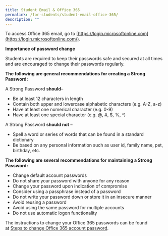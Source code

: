 ```yaml
---
title: Student Email & Office 365
permalink: /for-students/student-email-office-365/
description: ""
---
```

To access Office 365 email, go to [https://login.microsoftonline.com](https://login.microsoftonline.com/).

**Importance of password change**

Students are required to keep their passwords safe and secured at all times and are encouraged to change their passwords regularly.

**The following are general recommendations for creating a Strong Password:**

A Strong Password **should**–

*   Be at least 12 characters in length
*   Contain both upper and lowercase alphabetic characters (e.g. A-Z, a-z)
*   Have at least one numerical character (e.g. 0-9)
*   Have at least one special character (e.g. @, #, $, %, ^)

A Strong Password **should not** –

*   Spell a word or series of words that can be found in a standard dictionary
*   Be based on any personal information such as user id, family name, pet, birthday, etc.

**The following are several recommendations for maintaining a Strong Password:**

*   Change default account passwords
*   Do not share your password with anyone for any reason
*   Change your password upon indication of compromise
*   Consider using a passphrase instead of a password
*   Do not write your password down or store it in an insecure manner
*   Avoid reusing a password
*   Avoid using the same password for multiple accounts
*   Do not use automatic logon functionality

The instructions to change your Office 365 passwords can be found at [Steps to change Office 365 account password](/files/Steps-to-change-Office-365-account-password.pdf).

